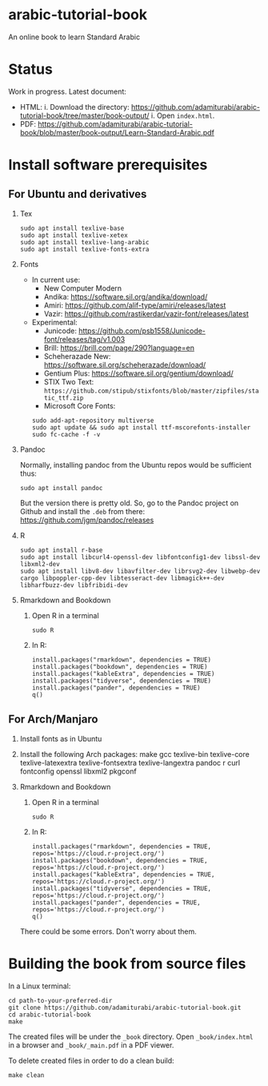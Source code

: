# arabic-tutorial-book

An online book to learn Standard Arabic

# Status

Work in progress.
Latest document:

+ HTML:
  i. Download the directory: https://github.com/adamiturabi/arabic-tutorial-book/tree/master/book-output/
  i. Open `index.html`.
+ PDF: https://github.com/adamiturabi/arabic-tutorial-book/blob/master/book-output/Learn-Standard-Arabic.pdf
  
# Install software prerequisites

## For Ubuntu and derivatives

1. Tex
   ```
   sudo apt install texlive-base
   sudo apt install texlive-xetex
   sudo apt install texlive-lang-arabic
   sudo apt install texlive-fonts-extra
   ```
2. Fonts
   + In current use:
     + New Computer Modern
     + Andika: https://software.sil.org/andika/download/
     + Amiri: https://github.com/alif-type/amiri/releases/latest
     + Vazir: https://github.com/rastikerdar/vazir-font/releases/latest
   + Experimental:
     + Junicode: https://github.com/psb1558/Junicode-font/releases/tag/v1.003
     + Brill: https://brill.com/page/290?language=en
     + Scheherazade New: https://software.sil.org/scheherazade/download/
     + Gentium Plus: https://software.sil.org/gentium/download/
     + STIX Two Text: `https://github.com/stipub/stixfonts/blob/master/zipfiles/static_ttf.zip`
     + Microsoft Core Fonts:
     ```
     sudo add-apt-repository multiverse
     sudo apt update && sudo apt install ttf-mscorefonts-installer
     sudo fc-cache -f -v
     ```

3. Pandoc

   Normally, installing pandoc from the Ubuntu repos would be sufficient thus:
   ```
   sudo apt install pandoc
   ```
   But the version there is pretty old. So, go to the Pandoc project on Github and install the `.deb` from there: https://github.com/jgm/pandoc/releases
   
4. R
   ```
   sudo apt install r-base
   sudo apt install libcurl4-openssl-dev libfontconfig1-dev libssl-dev libxml2-dev
   sudo apt install libv8-dev libavfilter-dev librsvg2-dev libwebp-dev cargo libpoppler-cpp-dev libtesseract-dev libmagick++-dev libharfbuzz-dev libfribidi-dev
   ```

5. Rmarkdown and Bookdown
   1. Open R in a terminal
      ```
      sudo R
      ```
   2. In R:
      ```
      install.packages("rmarkdown", dependencies = TRUE)
      install.packages("bookdown", dependencies = TRUE)
      install.packages("kableExtra", dependencies = TRUE)
      install.packages("tidyverse", dependencies = TRUE)
      install.packages("pander", dependencies = TRUE)
      q()
      ```

## For Arch/Manjaro

1. Install fonts as in Ubuntu

2. Install the following Arch packages:  make gcc texlive-bin texlive-core texlive-latexextra texlive-fontsextra texlive-langextra pandoc r curl fontconfig openssl libxml2 pkgconf

3. Rmarkdown and Bookdown
   1. Open R in a terminal
      ```
      sudo R
      ```
   2. In R:
      ```
      install.packages("rmarkdown", dependencies = TRUE, repos='https://cloud.r-project.org/')
      install.packages("bookdown", dependencies = TRUE, repos='https://cloud.r-project.org/')
      install.packages("kableExtra", dependencies = TRUE, repos='https://cloud.r-project.org/')
      install.packages("tidyverse", dependencies = TRUE, repos='https://cloud.r-project.org/')
      install.packages("pander", dependencies = TRUE, repos='https://cloud.r-project.org/')
      q()

   There could be some errors. Don't worry about them.

# Building the book from source files

In a Linux terminal:

```
cd path-to-your-preferred-dir
git clone https://github.com/adamiturabi/arabic-tutorial-book.git
cd arabic-tutorial-book
make
```

The created files will be under the `_book` directory. Open `_book/index.html` in a browser and `_book/_main.pdf` in a PDF viewer.

To delete created files in order to do a clean build:

```
make clean
```

